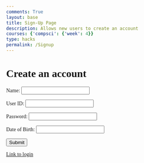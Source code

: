 ```yaml
---
comments: True
layout: base
title: Sign-Up Page
description: Allows new users to create an account
courses: {'compsci': {'week': 4}}
type: hacks
permalink: /Signup
---
```

<style>
    body {
        font-family: 'Times New Roman', Times, serif;
        margin: 50px;
    }
</style>

<!-- Removed the link to external CSS for simplicity in this example -->

<div id="titleContainer">
    <h1 id="title">Create an account</h1>
</div>

<div class="background"></div>

<div class="container">
    <form id="signupForm">
        <p>
            <label>Name:
                <input class="userInput" type="text" name="name" id="name" required>
            </label>
        </p>
        <p>
            <label>User ID:
                <input class="userInput" type="text" name="uid" id="uid" required>
            </label>
        </p>
        <p>
            <label>Password:
                <input class="userInput" type="password" name="password" id="password" required>
            </label>
        </p>
        <p>
            <label>Date of Birth:
                <input class="userInput" type="text" id="dob" required>
            </label>
        </p>
        <p>
            <button type="button" onclick="createAccount()">Submit</button>
        </p>
    </form>
</div>

<div id="successMessage" style="display:none;">
    <h2>Account created successfully!</h2>
    <p>Please log in now.</p>
</div>
<script type="module"> 
    // uri variable and options object are obtained from config.js
    import { uri, options } from '{{site.baseurl}}/assets/js/api/config.js';
    const url = uri + '/api/users/authenticate';
    const body = {
            // name: document.getElementById("name").value,
            uid: "toby",
            password: "123toby"
            // dob: document.getElementById("dob").value
        };
    const authOptions = {
            ...options, // This will copy all properties from options
            method: 'POST', // Override the method property
            cache: 'no-cache', // Set the cache property
            body: JSON.stringify(body)
        };
    fetch(url, authOptions)
    function createAccount(){
        // Set Authenticate endpoint
        const url = uri + '/api/users/';
        // Set the body of the request to include login data from the DOM
        const body = {
            name: document.getElementById("name").value,
            uid: document.getElementById("uid").value,
            password: document.getElementById("password").value,
            dob: document.getElementById("dob").value,
        };
        // Change options according to Authentication requirements
        const authOptions = {
            ...options, // This will copy all properties from options
            method: 'POST', // Override the method property
            cache: 'no-cache', // Set the cache property
            body: JSON.stringify(body)
        };
        // Fetch JWT
        fetch(url, authOptions)
        .then(response => {
            // handle error response from Web API
            if (!response.ok) {
               window.location.href = '{{site.baseurl}}///sechome'
                return;
            }
            // Success!!!
            // Redirect to the database page
            window.location.href = "{{site.baseurl}}//sechome";
        })
        // catch fetch errors (ie ACCESS to server blocked)
        .catch(err => {
            console.error(err);
        });
    }
    // Attach login_user to the window object, allowing access to form action
    window.createAccount = createAccount;
</script>
<a href='{{site.baseurl}}/lmc-login'>Link to login</a>